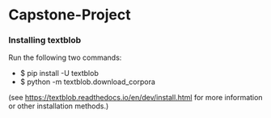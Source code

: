 # Capstone-Project

### Installing textblob

Run the following two commands:
* $ pip install -U textblob
* $ python -m textblob.download_corpora

(see https://textblob.readthedocs.io/en/dev/install.html for more information or other installation methods.)
